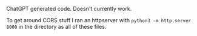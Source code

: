 ChatGPT generated code. Doesn't currently work.

To get around CORS stuff I ran an httpserver with `python3 -m http.server 8000` in the directory as all of these files.